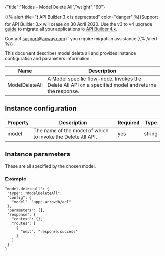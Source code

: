 {"title":"Nodes - Model Delete All","weight":"60"}

{{% alert title="❗️ API Builder 3.x is deprecated" color="danger" %}}Support for API Builder 3.x will cease on 30 April 2020. Use the [v3 to v4 upgrade guide](https://docs.axway.com/bundle/API_Builder_4x_allOS_en/page/api_builder_v3_to_v4_upgrade_guide.html) to migrate all your applications to [API Builder 4.x](https://docs.axway.com/bundle/API_Builder_4x_allOS_en/page/api_builder_getting_started_guide.html).

Contact [support@axway.com](mailto:support@axway.com) if you require migration assistance.{{% /alert %}}

This document describes model delete all and provides instance configuration and parameters information.

| Name | Description |
| --- | --- |
| ModelDeleteAll | A Model specific flow-node. Invokes the Delete All API on a specified model and returns the response. |

## Instance configuration

| Property | Description | Required | Type |
| --- | --- | --- | --- |
| model | The name of the model of which to invoke the Delete All API. | yes | string |

## Instance parameters

These are all specified by the chosen model.

### Example

```
"model.deleteall": {
 "type": "ModelDeleteAll",
 "config": {
   "model": "appc.arrowdb/acl"
 },
 "parameters": [],
 "response": {
   "context": {},
   "routes": [
     {
       "next": "response.success"
     }
   ]
 }
}
```
